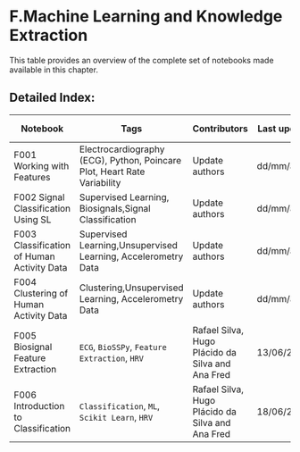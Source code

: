 # F.Machine Learning and Knowledge Extraction 
 This table provides an overview of the complete set of notebooks made available in this chapter. 

 ## Detailed Index:  
Notebook | Tags | Contributors | Last update | Open Notebook 
--- | --- | --- | --- | --- 
F001 Working with Features | Electrocardiography (ECG), Python, Poincare Plot, Heart Rate Variability| Update authors| dd/mm/aa| [![Open In Colab](https://colab.research.google.com/assets/colab-badge.svg)](https://githubtocolab.com/scientisst/notebooks/blob/master/F.Machine%20Learning%20and%20Knowledge%20Extraction/F001%20Working%20with%20Features/F001%20Working%20with%20Features.ipynb) 
F002 Signal Classification Using SL | Supervised Learning, Biosignals,Signal Classification| Update authors| dd/mm/aa| [![Open In Colab](https://colab.research.google.com/assets/colab-badge.svg)](https://githubtocolab.com/scientisst/notebooks/blob/master/F.Machine%20Learning%20and%20Knowledge%20Extraction/F002%20Signal%20Classification%20Using%20SL/F002%20Signal%20Classification%20Using%20SL.ipynb) 
F003 Classification of Human Activity Data | Supervised Learning,Unsupervised Learning, Accelerometry Data| Update authors| dd/mm/aa| [![Open In Colab](https://colab.research.google.com/assets/colab-badge.svg)](https://githubtocolab.com/scientisst/notebooks/blob/master/F.Machine%20Learning%20and%20Knowledge%20Extraction/F003%20Classification%20of%20Human%20Activity%20Data/F003%20Classification%20of%20Human%20Activity%20Data.ipynb) 
F004 Clustering of Human Activity Data | Clustering,Unsupervised Learning, Accelerometry Data| Update authors| dd/mm/aa| [![Open In Colab](https://colab.research.google.com/assets/colab-badge.svg)](https://githubtocolab.com/anascacais/notebooks/blob/master/F.Machine%20Learning%20and%20Knowledge%20Extraction/F004%20Clustering%20of%20Human%20Activity%20Data/F004%20Clustering%20of%20Human%20Activity%20Data.ipynb) 
F005 Biosignal Feature Extraction | `ECG`, `BioSSPy`, `Feature Extraction`, `HRV`| Rafael Silva, Hugo Plácido da Silva and Ana Fred| 13/06/2022| [![Open In Colab](https://colab.research.google.com/assets/colab-badge.svg)](https://githubtocolab.com/scientisst/notebooks/blob/master/F.Machine%20Learning%20and%20Knowledge%20Extraction/F005%20Biosignal%20Feature%20Extraction/F005%20Biosignal%20Feature%20Extraction.ipynb) 
F006 Introduction to Classification | `Classification`, `ML`, `Scikit Learn`, `HRV`| Rafael Silva, Hugo Plácido da Silva and Ana Fred| 18/06/2022| [![Open In Colab](https://colab.research.google.com/assets/colab-badge.svg)](https://githubtocolab.com/scientisst/notebooks/blob/master/F.Machine%20Learning%20and%20Knowledge%20Extraction/F006%20Introduction%20to%20Classification/F006%20Introduction%20to%20Classification.ipynb) 

